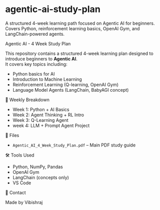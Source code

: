 # agentic-ai-study-plan
A structured 4-week learning path focused on Agentic AI for beginners. Covers Python, reinforcement learning basics, OpenAI Gym, and LangChain-powered agents.

 Agentic AI - 4 Week Study Plan 

This repository contains a structured 4-week learning plan designed to introduce beginners to **Agentic AI**.  
It covers key topics including:

- Python basics for AI
- Introduction to Machine Learning
- Reinforcement Learning (Q-learning, OpenAI Gym)
- Language Model Agents (LangChain, BabyAGI concept)

 📅 Weekly Breakdown

- Week 1: Python + AI Basics
- Week 2: Agent Thinking + RL Intro
- Week 3: Q-Learning Agent
- week 4: LLM + Prompt Agent Project

 📁 Files

- `Agentic_AI_4_Week_Study_Plan.pdf` – Main PDF study guide

🛠️ Tools Used

- Python, NumPy, Pandas
- OpenAI Gym
- LangChain (concepts only)
- VS Code

💬 Contact

Made by Vibishraj
